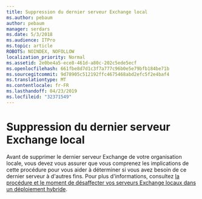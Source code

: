 ```yaml
---
title: Suppression du dernier serveur Exchange local
ms.author: pebaum
author: pebaum
manager: serdars
ms.date: 5/3/2018
ms.audience: ITPro
ms.topic: article
ROBOTS: NOINDEX, NOFOLLOW
localization_priority: Normal
ms.assetid: 2e0be4a5-ece8-461d-a80c-202c5ede5ecf
ms.openlocfilehash: 661fbe8d7d1c3f7a777c96b0e5e79bfb184be71b
ms.sourcegitcommit: 9d78905c512192ffc4675468abd2efc5f2e4baf4
ms.translationtype: MT
ms.contentlocale: fr-FR
ms.lasthandoff: 04/23/2019
ms.locfileid: "32371549"
---
```

# <a name="removing-the-last-on-premises-exchange-server"></a>Suppression du dernier serveur Exchange local

Avant de supprimer le dernier serveur Exchange de votre organisation locale, vous devez vous assurer que vous comprenez les implications de cette procédure pour vous aider à déterminer si vous avez besoin de ce dernier serveur à d'autres fins. Pour plus d'informations, consultez [la procédure et le moment de désaffecter vos serveurs Exchange locaux dans un déploiement hybride](https://technet.microsoft.com/library/dn931280%28v=exchg.150%29.aspx).
  

